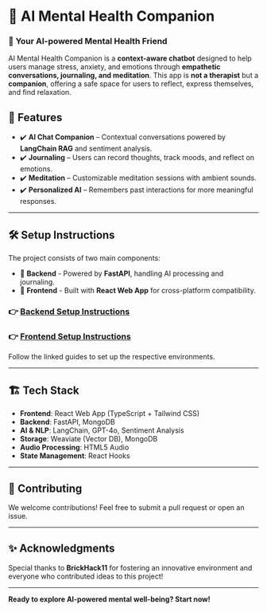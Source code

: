 # 🧘 AI Mental Health Companion

### 🤖 **Your AI-powered Mental Health Friend**

AI Mental Health Companion is a **context-aware chatbot** designed to help users manage stress, anxiety, and emotions through **empathetic conversations, journaling, and meditation**.
This app is **not a therapist** but a **companion**, offering a safe space for users to reflect, express themselves, and find relaxation.

## 🚀 **Features**

* ✔️ **AI Chat Companion** – Contextual conversations powered by **LangChain RAG** and sentiment analysis.
* ✔️ **Journaling** – Users can record thoughts, track moods, and reflect on emotions.
* ✔️ **Meditation** – Customizable meditation sessions with ambient sounds.
* ✔️ **Personalized AI** – Remembers past interactions for more meaningful responses.

---

## 🛠 **Setup Instructions**

The project consists of two main components:  

* 📌 **Backend** - Powered by **FastAPI**, handling AI processing and journaling.
* 📌 **Frontend** - Built with **React Web App** for cross-platform compatibility.

### 👉 [Backend Setup Instructions](./backend/README.md)

### 👉 [Frontend Setup Instructions](./frontend/README.md)

Follow the linked guides to set up the respective environments.

---

## 🏗 **Tech Stack**

- **Frontend**: React Web App (TypeScript + Tailwind CSS)
- **Backend**: FastAPI, MongoDB
- **AI & NLP**: LangChain, GPT-4o, Sentiment Analysis
- **Storage**: Weaviate (Vector DB), MongoDB
- **Audio Processing**: HTML5 Audio
- **State Management**: React Hooks

---

## 🤝 **Contributing**

We welcome contributions! Feel free to submit a pull request or open an issue.

---

## ✨ **Acknowledgments**

Special thanks to **BrickHack11** for fostering an innovative environment and everyone who contributed ideas to this project!

---

**Ready to explore AI-powered mental well-being? Start now!**
